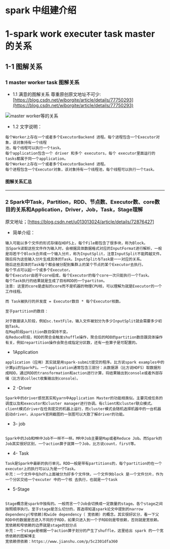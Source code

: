 # spark 中组建介绍

# 1-spark work executer task master 的关系

## 1-1 图解关系

### 1 master worker task 图解关系
* 1.1 满意的图解关系
尊重原创原文地址不可少: [https://blog.csdn.net/wiborgite/article/details/77750293](https://blog.csdn.net/wiborgite/article/details/77750293)

![master worker等的关系](assets/001/20180726-d6ac2375.png)  

* 1.2 文字说明：

```
每个Worker上存在一个或者多个ExecutorBackend 进程。每个进程包含一个Executor对象，该对象持有一个线程
池，每个线程可以执行一个task。
每个application包含一个 driver 和多个 executors，每个 executor里面运行的tasks都属于同一个application。
每个Worker上存在一个或者多个ExecutorBackend 进程。
每个进程包含一个Executor对象，该对象持有一个线程池，每个线程可以执行一个task。
```

#### 图解关系汇总


---

### 2 Spark中Task，Partition，RDD、节点数、Executor数、core数目的关系和Application，Driver，Job，Task，Stage理解

原文地址；[https://blog.csdn.net/u013013024/article/details/72876427]


* 简单介绍：

```
输入可能以多个文件的形式存储在HDFS上，每个File都包含了很多块，称为Block。
当Spark读取这些文件作为输入时，会根据具体数据格式对应的InputFormat进行解析，一般是将若干个Block合并成一个输入分片，称为InputSplit，注意InputSplit不能跨越文件。
随后将为这些输入分片生成具体的Task。InputSplit与Task是一一对应的关系。
随后这些具体的Task每个都会被分配到集群上的某个节点的某个Executor去执行。
每个节点可以起一个或多个Executor。
每个Executor由若干core组成，每个Executor的每个core一次只能执行一个Task。
每个Task执行的结果就是生成了目标RDD的一个partiton。
注意: 这里的core是虚拟的core而不是机器的物理CPU核，可以理解为就是Executor的一个工作线程。

而 Task被执行的并发度 = Executor数目 * 每个Executor核数。

至于partition的数目：

对于数据读入阶段，例如sc.textFile，输入文件被划分为多少InputSplit就会需要多少初始Task。
在Map阶段partition数目保持不变。
在Reduce阶段，RDD的聚合会触发shuffle操作，聚合后的RDD的partition数目跟具体操作有关，例如repartition操作会聚合成指定分区数，还有一些算子是可配置的。
```

* 1Application

```
application（应用）其实就是用spark-submit提交的程序。比方说spark examples中的计算pi的SparkPi。一个application通常包含三部分：从数据源（比方说HDFS）取数据形成RDD，通过RDD的transformation和action进行计算，将结果输出到console或者外部存储（比方说collect收集输出到console）。
```


* 2 -Driver

 ```
 Spark中的driver感觉其实和yarn中Application Master的功能相类似。主要完成任务的调度以及和executor和cluster manager进行协调。有client和cluster联众模式。client模式driver在任务提交的机器上运行，而cluster模式会随机选择机器中的一台机器启动driver。从spark官网截图的一张图可以大致了解driver的功能。
 ```

 * 3- job

```

Spark中的Job和MR中Job不一样不一样。MR中Job主要是Map或者Reduce Job。而Spark的Job其实很好区别，一个action算子就算一个Job，比方说count，first等。
```

* 4- Task

```
Task是Spark中最新的执行单元。RDD一般是带有partitions的，每个partition的在一个executor上的执行可以认为是一个Task。
补充：一个文件中在hdfs上面被分为好多个文件快，一个文件快block 是一个文件分片，作为一个分区交给一个excuter 中的一个核 去执行，也就是一个task
```

* 5-Stage

```

Stage概念是spark中独有的。一般而言一个Job会切换成一定数量的stage。各个stage之间按照顺序执行。至于stage是怎么切分的，首选得知道spark论文中提到的narrow dependency(窄依赖)和wide dependency（ 宽依赖）的概念。其实很好区分，看一下父RDD中的数据是否进入不同的子RDD，如果只进入到一个子RDD则是窄依赖，否则就是宽依赖。宽依赖和窄依赖的边界就是stage的划分点
补充：一个stage是根据一个action算子划分的产生了shuffle，这里给出 spark 的一个宽债依赖的图解博主
宽依赖债依赖：https://www.jianshu.com/p/5c2301dfa360

```
